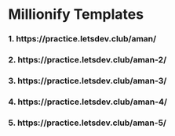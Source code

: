 # Millionify Templates

<h3>1. <span>https://practice.letsdev.club/aman/</span></h3>
<h3>2. <span>https://practice.letsdev.club/aman-2/</span></h3>
<h3>3. <span>https://practice.letsdev.club/aman-3/</span></h3>
<h3>4. <span>https://practice.letsdev.club/aman-4/</span></h3>
<h3>5. <span>https://practice.letsdev.club/aman-5/</span></h3>


